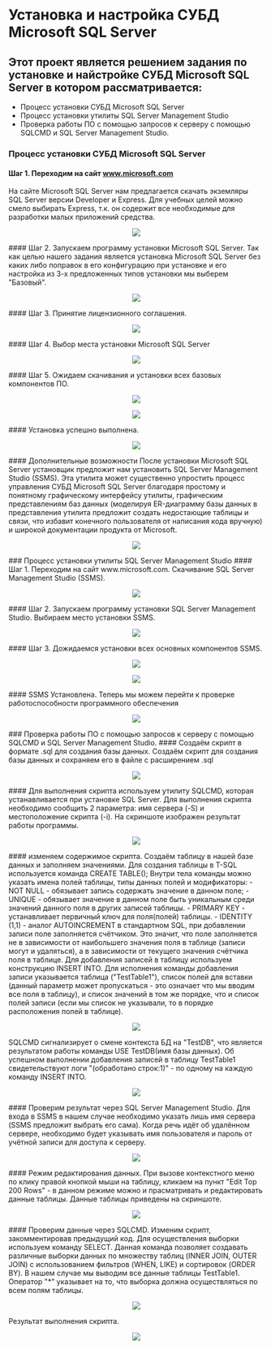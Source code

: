 # Установка и настройка СУБД Microsoft SQL Server
## Этот проект является решением задания по установке и найстройке СУБД Microsoft SQL Server в котором рассматривается:
- Процесс установки СУБД Microsoft SQL Server
- Процесс установки утилиты SQL Server Management Studio
- Проверка работы ПО с помощью запросов к серверу с помощью SQLCMD и SQL Server Management Studio.
### Процесс установки СУБД Microsoft SQL Server
#### Шаг 1. Переходим на сайт www.microsoft.com
На сайте Microsoft SQL Server нам предлагается скачать экземляры SQL Server версии Developer и Express.
Для учебных целей можно смело выбирать Express, т.к. он содержит все необходимые для разработки малых приложений средства.

<p align="center">
  <img src="Screenshots/1.png" />
</p>
#### Шаг 2. Запускаем программу установки Microsoft SQL Server.
Так как целью нашего задания является установка Microsoft SQL Server без каких либо поправок в его конфигурацию при установке и его настройка из 3-х предложенных типов установки мы выберем "Базовый".

<p align="center">
  <img src="Screenshots/2.png" />
</p>
#### Шаг 3. Принятие лицензионного соглашения.
<p align="center">
  <img src="Screenshots/3.png" />
</p>
#### Шаг 4. Выбор места установки Microsoft SQL Server
<p align="center">
  <img src="Screenshots/4.png" />
</p>
#### Шаг 5. Ожидаем скачивания и установки всех базовых компонентов ПО.
<p align="center">
  <img src="Screenshots/5.png" />
</p>
<p align="center">
  <img src="Screenshots/6.png" />
</p>
#### Установка успешно выполнена.
<p align="center">
  <img src="Screenshots/7.png" />
</p>
#### Дополнительные возможности
После установки Microsoft SQL Server установщик предложит нам установить SQL Server Management Studio (SSMS).
Эта утилита может существенно упростить процесс управления СУБД Microsoft SQL Server благодаря простому и понятному графическому интерфейсу утилиты, графическим представлениям баз данных (моделируя ER-диаграмму базы данных в представления утилита предложит создать недостающие таблицы и связи, что избавит конечного пользователя от написания кода вручную) и широкой документации продукта от Microsoft.

<p align="center">
  <img src="Screenshots/8.png" />
</p>
### Процесс установки утилиты SQL Server Management Studio
#### Шаг 1. Переходим на сайт www.microsoft.com. Скачивание SQL Server Management Studio (SSMS).
<p align="center">
  <img src="Screenshots/9.png" />
</p>
#### Шаг 2. Запускаем программу установки SQL Server Management Studio. Выбираем место установки SSMS.
<p align="center">
  <img src="Screenshots/10.png" />
</p>
#### Шаг 3. Дожидаемся установки всех основных компонентов SSMS.
<p align="center">
  <img src="Screenshots/11.png" />
</p>
<p align="center">
  <img src="Screenshots/12.png" />
</p>
#### SSMS Установлена.
Теперь мы можем перейти к проверке работоспособности программного обеспечения

<p align="center">
  <img src="Screenshots/13.png" />
</p>
### Проверка работы ПО с помощью запросов к серверу с помощью SQLCMD и SQL Server Management Studio.
#### Создаём скрипт в формате .sql для создания базы данных.
Создаём скрипт для создания базы данных и сохраняем его в файле с расширением .sql

<p align="center">
  <img src="Screenshots/14.png" />
</p>
#### Для выполнения скрипта используем утилиту SQLCMD, которая устанавливается при установке SQL Server.
Для выполнения скрипта необходимо сообщить 2 параметра: имя сервера (-S) и местоположение скрипта (-i).
На скриншоте изображен результат работы программы.

<p align="center">
  <img src="Screenshots/15.png" />
</p>
#### изменяем содержимое скрипта. Создаём таблицу в нашей базе данных и заполняем значениями.
Для создания таблицы в T-SQL используется команда CREATE TABLE();
Внутри тела команды можно указать имена полей таблицы, типы данных полей и модификаторы:
- NOT NULL - обязывает запись содержать значение в данном поле;
- UNIQUE - обязывает значение в данном поле быть уникальным среди значений данного поля в других записей таблицы.
- PRIMARY KEY - устанавливает первичный ключ для поля(полей) таблицы.
- IDENTITY (1,1) - аналог AUTOINCREMENT в стандартном SQL, при добавлении записи поле заполняется счётчиком. Это значит, что поле заполняется не в зависимости от наибольшего значения поля в таблице (записи могут и удаляться), а в зависимости от текущего значения счётчика поля в таблице.
Для добавления записей в таблицу используем конструкцию INSERT INTO.
Для исполнения команды добавления записи указывается таблица ("TestTable1"), список полей для вставки (данный параметр может пропускаться - это означает что мы вводим все поля в таблицу), и список значений в том же порядке, что и список полей записи (если мы список не указывали, то в порядке расположения полей в таблице).

<p align="center">
  <img src="Screenshots/16.png" />
</p>
SQLCMD сигнализирует о смене контекста БД на "TestDB", что является результатом работы команды USE TestDB(имя базы данных).
Об успешном выполнении добавления записей в таблицу TestTable1 свидетельствуют логи "(обработано строк:1)" - по одному на каждую команду INSERT INTO.

<p align="center">
  <img src="Screenshots/17.png" />
</p>
#### Проверим результат через SQL Server Management Studio.
Для входа в SSMS в нашем случае необходимо указать лишь имя сервера (SSMS предложит выбрать его сама). Когда речь идёт об удалённом сервере, необходимо будет указывать имя пользователя и пароль от учётной записи для доступа к серверу.

<p align="center">
  <img src="Screenshots/18.png" />
</p>
#### Режим редактирования данных.
При вызове контекстного меню по клику правой кнопкой мыши на таблицу, кликаем на пункт "Edit Top 200 Rows" - в данном режиме можно и прасматривать и редактировать данные таблицы.
Данные таблицы приведены на скриншоте.

<p align="center">
  <img src="Screenshots/19.png" />
</p>
#### Проверим данные через SQLCMD.
Изменим скрипт, закомментировав предыдущий код.
Для осуществления выборки используем команду SELECT.
Данная команда позволяет создавать различные выборки данных по множеству таблиц (INNER JOIN, OUTER JOIN) с использованием фильтров (WHEN, LIKE) и сортировок (ORDER BY).
В нашем случае мы выводим все данные таблицы TestTable1. Оператор "*" указывает на то, что выборка должна осуществляться по всем полям таблицы.

<p align="center">
  <img src="Screenshots/20.png" />
</p>
Результат выполнения скрипта.

<p align="center">
  <img src="Screenshots/21.png" />
</p>
